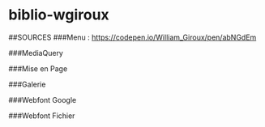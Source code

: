 # biblio-wgiroux

##SOURCES
###Menu :
https://codepen.io/William_Giroux/pen/abNGdEm

###MediaQuery


###Mise en Page


###Galerie


###Webfont Google


###Webfont Fichier
